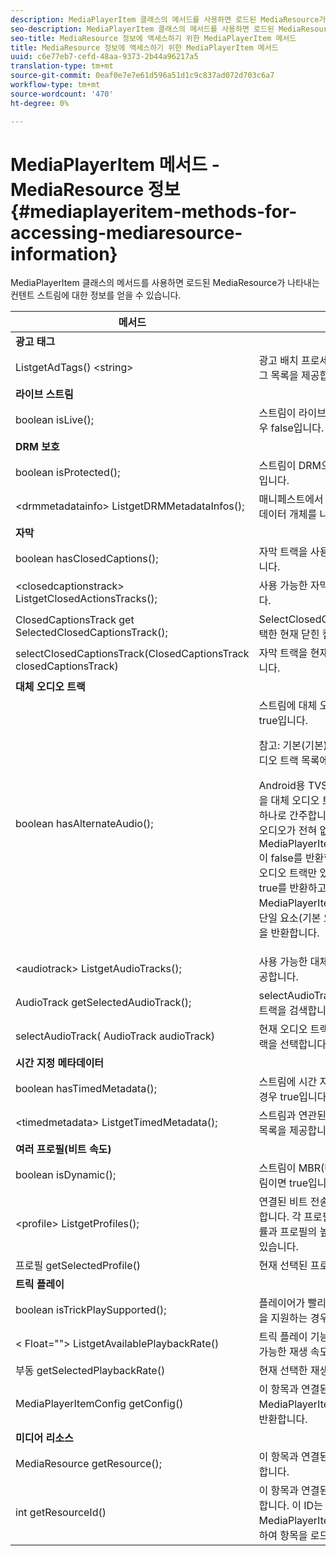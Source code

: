 ```yaml
---
description: MediaPlayerItem 클래스의 메서드를 사용하면 로드된 MediaResource가 나타내는 컨텐트 스트림에 대한 정보를 얻을 수 있습니다.
seo-description: MediaPlayerItem 클래스의 메서드를 사용하면 로드된 MediaResource가 나타내는 컨텐트 스트림에 대한 정보를 얻을 수 있습니다.
seo-title: MediaResource 정보에 액세스하기 위한 MediaPlayerItem 메서드
title: MediaResource 정보에 액세스하기 위한 MediaPlayerItem 메서드
uuid: c6e77eb7-cefd-48aa-9373-2b44a96217a5
translation-type: tm+mt
source-git-commit: 0eaf0e7e7e61d596a51d1c9c837ad072d703c6a7
workflow-type: tm+mt
source-wordcount: '470'
ht-degree: 0%

---
```



# MediaPlayerItem 메서드 - MediaResource 정보 {#mediaplayeritem-methods-for-accessing-mediaresource-information}

MediaPlayerItem 클래스의 메서드를 사용하면 로드된 MediaResource가 나타내는 컨텐트 스트림에 대한 정보를 얻을 수 있습니다.

<table frame="all" colsep="1" rowsep="1" id="table_F6006A9167044AC087A6ECB20B8CCD5D"> 
 <thead> 
  <tr rowsep="1"> 
   <th colname="2" class="entry"> 메서드 </th> 
   <th colname="3" class="entry"> 설명 </th> 
  </tr> 
 </thead>
 <tbody> 
  <tr rowsep="1"> 
   <td colname="2"> <b>광고 태그</b> </td> 
   <td colname="3"> </td> 
  </tr> 
  <tr rowsep="1"> 
   <td colname="2"> <span class="codeph"> ListgetAdTags() &lt;string&gt;   </span> </td> 
   <td colname="3"> 광고 배치 프로세스에 사용되는 광고 태그 목록을 제공합니다. </td> 
  </tr> 
  <tr rowsep="1"> 
   <td colname="2"> <b>라이브 스트림</b> </td> 
   <td colname="3"> </td> 
  </tr> 
  <tr rowsep="1"> 
   <td colname="2"> <span class="codeph"> boolean isLive();  </span> </td> 
   <td colname="3"> 스트림이 라이브인 경우 true;VOD인 경우 false입니다. </td> 
  </tr> 
  <tr rowsep="1"> 
   <td colname="2"> <b>DRM 보호</b> </td> 
   <td colname="3"> </td> 
  </tr> 
  <tr rowsep="1"> 
   <td colname="2"> <span class="codeph"> boolean isProtected();  </span> </td> 
   <td colname="3"> 스트림이 DRM으로 보호되는 경우 true입니다. </td> 
  </tr> 
  <tr rowsep="1"> 
   <td colname="2"> <span class="codeph"> &lt;drmmetadatainfo&gt; ListgetDRMMetadataInfos();  </span> </td> 
   <td colname="3"> 매니페스트에서 검색된 모든 DRM 메타데이터 개체를 나열합니다. </td> 
  </tr> 
  <tr rowsep="1"> 
   <td colname="2"> <b>자막</b> </td> 
   <td colname="3"> </td> 
  </tr> 
  <tr rowsep="1"> 
   <td colname="2"> <span class="codeph"> boolean hasClosedCaptions();  </span> </td> 
   <td colname="3"> 자막 트랙을 사용할 수 있는 경우 true입니다. </td> 
  </tr> 
  <tr rowsep="1"> 
   <td colname="2"> <span class="codeph"> &lt;closedcaptionstrack&gt; ListgetClosedActionsTracks();  </span> </td> 
   <td colname="3"> 사용 가능한 자막 트랙 목록을 제공합니다. </td> 
  </tr> 
  <tr rowsep="1"> 
   <td colname="2"> <span class="codeph"> ClosedCaptionsTrack get SelectedClosedCaptionsTrack();  </span> </td> 
   <td colname="3"> <span class="codeph"> SelectClosedCaptionsTrack </span>으로 선택한 현재 닫힌 캡션 트랙을 검색합니다. </td> 
  </tr> 
  <tr rowsep="1"> 
   <td colname="2"> <span class="codeph"> selectClosedCaptionsTrack(ClosedCaptionsTrack closedCaptionsTrack)  </span> </td> 
   <td colname="3"> 자막 트랙을 현재 자막 트랙으로 설정합니다. </td> 
  </tr> 
  <tr rowsep="1"> 
   <td colname="2"> <b>대체 오디오 트랙</b> </td> 
   <td colname="3"> </td> 
  </tr> 
  <tr rowsep="1"> 
   <td colname="2"> <span class="codeph"> boolean hasAlternateAudio();  </span> </td> 
   <td colname="3"> 스트림에 대체 오디오 트랙이 있는 경우 true입니다. <p>참고: 기본(기본) 오디오 트랙은 대체 오디오 트랙 목록에도 포함되어 있습니다. </p> <p>Android용 TVSDK는 기본 오디오 트랙을 대체 오디오 트랙 목록에 있는 항목 중 하나로 간주합니다. 이로 인해 스트림에 오디오가 전혀 없는 경우에만 <span class="codeph"> MediaPlayerItem.hasAlternateAudio </span>이 false를 반환합니다. 컨텐츠에 하나의 오디오 트랙만 있는 경우 이 메서드는 true를 반환하고 <span class="codeph"> MediaPlayerItem.getAudioTracks </span>는 단일 요소(기본 오디오 트랙)가 있는 목록을 반환합니다. </p> </td> 
  </tr> 
  <tr rowsep="1"> 
   <td colname="2"> <span class="codeph"> &lt;audiotrack&gt; ListgetAudioTracks();  </span> </td> 
   <td colname="3"> 사용 가능한 대체 오디오 트랙 목록을 제공합니다. </td> 
  </tr> 
  <tr rowsep="1"> 
   <td colname="2"> <span class="codeph"> AudioTrack getSelectedAudioTrack();  </span> </td> 
   <td colname="3"> <span class="codeph"> selectAudioTrack </span>으로 선택한 오디오 트랙을 검색합니다. </td> 
  </tr> 
  <tr rowsep="1"> 
   <td colname="2"> <span class="codeph"> selectAudioTrack( AudioTrack audioTrack)  </span> </td> 
   <td colname="3"> 현재 오디오 트랙으로 사용할 오디오 트랙을 선택합니다. </td> 
  </tr> 
  <tr rowsep="1"> 
   <td colname="2"> <b>시간 지정 메타데이터</b> </td> 
   <td colname="3"> </td> 
  </tr> 
  <tr rowsep="1"> 
   <td colname="2"> <span class="codeph"> boolean hasTimedMetadata();  </span> </td> 
   <td colname="3"> 스트림에 시간 지정 메타데이터가 연결된 경우 true입니다. </td> 
  </tr> 
  <tr rowsep="1"> 
   <td colname="2"> <span class="codeph"> &lt;timedmetadata&gt; ListgetTimedMetadata();  </span> </td> 
   <td colname="3"> 스트림과 연관된 시간 메타데이터 개체의 목록을 제공합니다. </td> 
  </tr> 
  <tr rowsep="1"> 
   <td colname="2"> <b>여러 프로필(비트 속도)</b> </td> 
   <td colname="3"> </td> 
  </tr> 
  <tr rowsep="1"> 
   <td colname="2"> <span class="codeph"> boolean isDynamic();  </span> </td> 
   <td colname="3"> 스트림이 MBR(다중 비트 전송률) 스트림이면 true입니다. </td> 
  </tr> 
  <tr rowsep="1"> 
   <td colname="2"> <span class="codeph"> &lt;profile&gt; ListgetProfiles();  </span> </td> 
   <td colname="3"> 연결된 비트 전송률 프로필 목록을 제공합니다. 각 프로필에 대해 해당 비트 전송률과 프로필의 높이와 너비를 검색할 수 있습니다. </td> 
  </tr> 
  <tr rowsep="1"> 
   <td colname="2"> <span class="codeph"> 프로필 getSelectedProfile()  </span> </td> 
   <td colname="3"> 현재 선택된 프로파일을 검색합니다. </td> 
  </tr> 
  <tr rowsep="1"> 
   <td colname="2"> <b>트릭 플레이</b> </td> 
   <td colname="3"> </td> 
  </tr> 
  <tr rowsep="1"> 
   <td colname="2"> <span class="codeph"> boolean isTrickPlaySupported();  </span> </td> 
   <td colname="3"> 플레이어가 빨리 감기, 되감기 및 재시작을 지원하는 경우 true입니다. </td> 
  </tr> 
  <tr rowsep="1"> 
   <td colname="2"> <span class="codeph"> &lt; Float=""&gt; ListgetAvailablePlaybackRate()  </span> </td> 
   <td colname="3"> 트릭 플레이 기능의 컨텍스트에서 사용 가능한 재생 속도 목록을 제공합니다. </td> 
  </tr> 
  <tr rowsep="1"> 
   <td colname="2"> <span class="codeph"> 부동 getSelectedPlaybackRate()  </span> </td> 
   <td colname="3"> 현재 선택한 재생 속도를 검색합니다. </td> 
  </tr> 
  <tr rowsep="1"> 
   <td colname="2"> <span class="codeph"> MediaPlayerItemConfig getConfig()  </span> </td> 
   <td colname="3"> 이 항목과 연결된 <span class="codeph"> MediaPlayerItemConfig </span> 인스턴스를 반환합니다. </td> 
  </tr> 
  <tr rowsep="1"> 
   <td colname="2"> <b>미디어 리소스</b> </td> 
   <td colname="3"> </td> 
  </tr> 
  <tr rowsep="1"> 
   <td colname="2"> <span class="codeph"> MediaResource getResource();  </span> </td> 
   <td colname="3"> 이 항목과 연결된 미디어 리소스를 반환합니다. </td> 
  </tr> 
  <tr rowsep="0"> 
   <td colname="2"> <span class="codeph"> int getResourceId()  </span> </td> 
   <td colname="3"> 이 항목과 연결된 미디어 식별자를 반환합니다. 이 ID는 <span class="codeph"> MediaPlayerItemLoader.load </span>를 사용하여 항목을 로드할 때 설정됩니다. </td> 
  </tr> 
 </tbody> 
</table>
